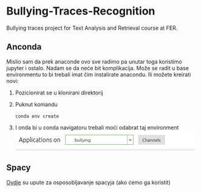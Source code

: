 # Bullying-Traces-Recognition
Bullying traces project for Text Analysis and Retrieval course at FER.

## Anconda
Mislio sam da prek anaconde ovo sve radimo pa unutar toga koristimo jupyter i ostalo.
Nadam se da neće bit komplikacija. Može se radit u base environmentu to bi trebali imat čim instalirate anacondu.
Ili možete kreirati novi:
 1. Pozicionirat se u klonirani direktorij
 2. Puknut komandu

        conda env create
 3. I onda bi u conda navigatoru trebali moći odabrat taj environment
    ![Environment selection](/assets/env-sel.png)

## Spacy
[Ovdje](https://spacy.io/usage) su upute za osposobljavanje spacyja (ako ćemo ga koristit)